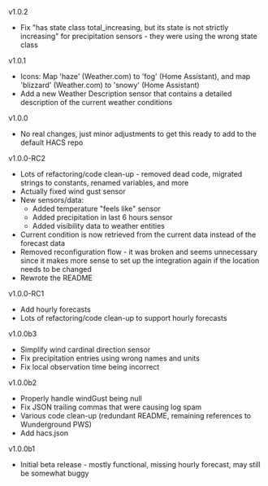 v1.0.2
* Fix "has state class total_increasing, but its state is not strictly increasing" for precipitation sensors - they were using the wrong state class

v1.0.1
* Icons: Map 'haze' (Weather.com) to 'fog' (Home Assistant), and map 'blizzard' (Weather.com) to 'snowy' (Home Assistant)
* Add a new Weather Description sensor that contains a detailed description of the current weather conditions

v1.0.0
* No real changes, just minor adjustments to get this ready to add to the default HACS repo

v1.0.0-RC2
* Lots of refactoring/code clean-up - removed dead code, migrated strings to constants, renamed variables, and more
* Actually fixed wind gust sensor
* New sensors/data:
  * Added temperature "feels like" sensor
  * Added precipitation in last 6 hours sensor
  * Added visibility data to weather entities
* Current condition is now retrieved from the current data instead of the forecast data
* Removed reconfiguration flow - it was broken and seems unnecessary since it makes more sense to set up the integration again if the location needs to be changed
* Rewrote the README

v1.0.0-RC1
* Add hourly forecasts
* Lots of refactoring/code clean-up to support hourly forecasts

v1.0.0b3
* Simplify wind cardinal direction sensor
* Fix precipitation entries using wrong names and units
* Fix local observation time being incorrect

v1.0.0b2
* Properly handle windGust being null
* Fix JSON trailing commas that were causing log spam
* Various code clean-up (redundant README, remaining references to Wunderground PWS)
* Add hacs.json

v1.0.0b1
* Initial beta release - mostly functional, missing hourly forecast, may still be somewhat buggy